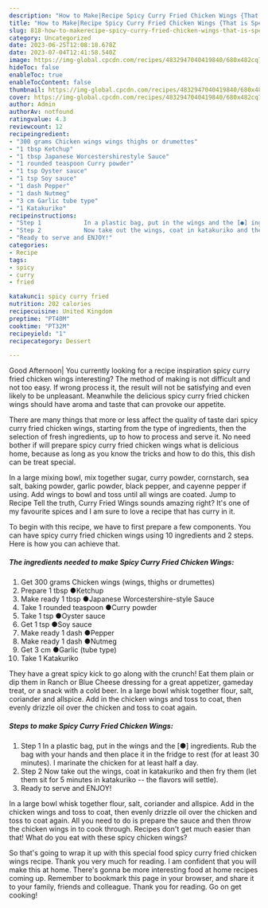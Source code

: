 ```yaml
---
description: "How to Make|Recipe Spicy Curry Fried Chicken Wings {That is Special"
title: "How to Make|Recipe Spicy Curry Fried Chicken Wings {That is Special"
slug: 818-how-to-makerecipe-spicy-curry-fried-chicken-wings-that-is-special
category: Uncategorized
date: 2023-06-25T12:08:18.678Z
date: 2023-07-04T12:41:58.540Z
image: https://img-global.cpcdn.com/recipes/4832947040419840/680x482cq70/spicy-curry-fried-chicken-wings-recipe-main-photo.jpg
hideToc: false
enableToc: true
enableTocContent: false
thumbnail: https://img-global.cpcdn.com/recipes/4832947040419840/680x482cq70/spicy-curry-fried-chicken-wings-recipe-main-photo.jpg
cover: https://img-global.cpcdn.com/recipes/4832947040419840/680x482cq70/spicy-curry-fried-chicken-wings-recipe-main-photo.jpg
author: Admin
authorAv: notfound
ratingvalue: 4.3
reviewcount: 12
recipeingredient:
- "300 grams Chicken wings wings thighs or drumettes"
- "1 tbsp Ketchup"
- "1 tbsp Japanese Worcestershirestyle Sauce"
- "1 rounded teaspoon Curry powder"
- "1 tsp Oyster sauce"
- "1 tsp Soy sauce"
- "1 dash Pepper"
- "1 dash Nutmeg"
- "3 cm Garlic tube type"
- "1 Katakuriko"
recipeinstructions:
- "Step 1            In a plastic bag, put in the wings and the [●] ingredients. Rub the bag with your hands and then place it in the fridge to rest (for at least 30 minutes). I marinate the chicken for at least half a day."
- "Step 2            Now take out the wings, coat in katakuriko and then fry them (let them sit for 5 minutes in katakuriko -- the flavors will settle)."
- "Ready to serve and ENJOY!"
categories:
- Recipe
tags:
- spicy
- curry
- fried

katakunci: spicy curry fried 
nutrition: 202 calories
recipecuisine: United Kingdom
preptime: "PT40M"
cooktime: "PT32M"
recipeyield: "1"
recipecategory: Dessert

---
```



Good Afternoon| You currently looking for a recipe inspiration spicy curry fried chicken wings interesting? The method of making is not difficult and not too easy. If wrong process it, the result will not be satisfying and even likely to be unpleasant. Meanwhile the delicious spicy curry fried chicken wings should have aroma and taste that can provoke our appetite.






There are many things that more or less affect the quality of taste dari spicy curry fried chicken wings, starting from the type of ingredients, then the selection of fresh ingredients, up to how to process and serve it. No need bother if will prepare spicy curry fried chicken wings what is delicious home, because as long as you know the tricks and how to do this, this dish can be treat  special.


In a large mixing bowl, mix together sugar, curry powder, cornstarch, sea salt, baking powder, garlic powder, black pepper, and cayenne pepper if using. Add wings to bowl and toss until all wings are coated. Jump to Recipe Tell the truth, Curry Fried Wings sounds amazing right? It&#39;s one of my favourite spices and I am sure to love a recipe that has curry in it.


To begin with this recipe, we have to first prepare a few components. You can have spicy curry fried chicken wings using 10 ingredients and 2 steps. Here is how you can achieve that.

<!--inarticleads1-->

##### The ingredients needed to make Spicy Curry Fried Chicken Wings:

1. Get 300 grams Chicken wings (wings, thighs or drumettes)
1. Prepare 1 tbsp ●Ketchup
1. Make ready 1 tbsp ●Japanese Worcestershire-style Sauce
1. Take 1 rounded teaspoon ●Curry powder
1. Take 1 tsp ●Oyster sauce
1. Get 1 tsp ●Soy sauce
1. Make ready 1 dash ●Pepper
1. Make ready 1 dash ●Nutmeg
1. Get 3 cm ●Garlic (tube type)
1. Take 1 Katakuriko


They have a great spicy kick to go along with the crunch! Eat them plain or dip them in Ranch or Blue Cheese dressing for a great appetizer, gameday treat, or a snack with a cold beer. In a large bowl whisk together flour, salt, coriander and allspice. Add in the chicken wings and toss to coat, then evenly drizzle oil over the chicken and toss to coat again. 

<!--inarticleads2-->

##### Steps to make Spicy Curry Fried Chicken Wings:

1. Step 1            In a plastic bag, put in the wings and the [●] ingredients. Rub the bag with your hands and then place it in the fridge to rest (for at least 30 minutes). I marinate the chicken for at least half a day.
1. Step 2            Now take out the wings, coat in katakuriko and then fry them (let them sit for 5 minutes in katakuriko -- the flavors will settle).
1. Ready to serve and ENJOY!

In a large bowl whisk together flour, salt, coriander and allspice. Add in the chicken wings and toss to coat, then evenly drizzle oil over the chicken and toss to coat again. All you need to do is prepare the sauce and then throw the chicken wings in to cook through. Recipes don&#39;t get much easier than that! What do you eat with these spicy chicken wings? 

So that's going to wrap it up with this special food spicy curry fried chicken wings recipe. Thank you very much for reading. I am confident that you will make this at home. There's gonna be more interesting food at home recipes coming up. Remember to bookmark this page in your browser, and share it to your family, friends and colleague. Thank you for reading. Go on get cooking!
